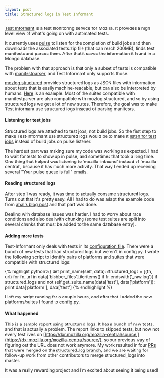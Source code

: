 ```yaml
---
layout: post
title: Structured logs in Test Informant
---
```


[Test Informant](http://brasstacks.mozilla.com/testreports/daily/latest.informant-report.html) is a test monitoring service for Mozilla. It provides a high level view of what's going on with automated tests.

It currently uses [pulse](https://pulse.mozilla.org/) to listen for the completion of build jobs and then downloads the associated tests.zip file (that can reach 200MB), finds test manifests and parses them. After that it saves the information it found in a Mongo database.

The problem with that approach is that only a subset of tests is compatible with [manifestparser](http://people.mozilla.org/~wlachance/mozbase-docs/manifestparser.html), and Test Informant only supports those.

[mozlog.structured](http://people.mozilla.org/~wlachance/mozbase-docs/mozlog_structured.html) provides structured logs as JSON files with information about tests that is easily machine-readable, but can also be interpreted by humans. [Here](http://mozilla-releng-blobs.s3.amazonaws.com/blobs/mozilla-inbound/sha512/f3e38056b2f2f509e7dfed0c4e4a13c0c39a15b1d0b505d6043d1b2a44cd9687c84c6b33dbce05a7eeb11366445977ff1ce3a4e8cc9ad570db432c9c0e41ce4c) is an example. Most of the suites compatible with manifestparser are also compatible with mozlog.structured, and so by using structured logs we get a lot of new suites. Therefore, the goal was to make Test Informant use structured logs instead of parsing manifests.

#### Listening for test jobs

Structured logs are attached to test jobs, not build jobs. So the first step to make Test-Informant use structured logs would be to make it [listen for test jobs](https://bugzilla.mozilla.org/show_bug.cgi?id=1124720) instead of build jobs on pulse listener.

The hardest part was making sure my code was working as expected. I had to wait for tests to show up in pulse, and sometimes that took a long time. One thing that helped was listening to 'mozilla-inbound' instead of 'mozilla-central', because it has much more activity. That way I ended up receiving several "Your pulse queue is full" emails.

#### Reading structured logs

After step 1 was ready, it was time to actually consume structured logs. Turns out that it's pretty easy. All I had to do was adapt the example code from [ahal's blog post](http://ahal.ca/blog/2014/consume-structured-test-results/) and that part was done.

Dealing with database issues was harder. I had to worry about race conditions and also deal with chunking (some test suites are split into several chunks that must be added to the same database entry).

#### Adding more tests

Test-Informant only deals with tests in its [configuration file](https://github.com/mozilla/test-informant/blob/master/informant/config.py). There were a bunch of new tests that had structured logs but weren't in config.py. I wrote the following script to identify pairs of platforms and suites that were compatible with structured logs:

{% highlight python%}
def print_name(self, data):
     structured_logs = [(fn, url) for fn, url in data['blobber_files'].iteritems() 
                        if fn.endswith('_raw.log')]
     if structured_logs and not self.get_suite_name(data['test'], data['platform']):
         print data['platform'], data['test']
{% endhighlight %}

I left my script running for a couple hours, and after that I added the new platforms/suites I found to [config.py](https://github.com/mozilla/test-informant/pull/3/files).

#### What happened

[This](http://people.mozilla.org/~ahalberstadt/temp-report.html) is a sample report using structured logs. It has a bunch of new tests, and that is actually a problem. The report links to skipped tests, but now not every test lives on [https://dxr.mozilla.org/mozilla-central/source/](https://dxr.mozilla.org/mozilla-central/source/), so our previous way of figuring out the URL does not work anymore. My work resulted in four [PRs](https://github.com/mozilla/test-informant/pulls?q=is%3Apr+author%3Aadusca+is%3Aclosed) that were merged on the [structured_log branch](https://github.com/mozilla/test-informant/tree/structured_log), and we are waiting for follow-up work from other contributors to merge structured_logs into master.

It was a really rewarding project and I'm excited about seeing it being used!
